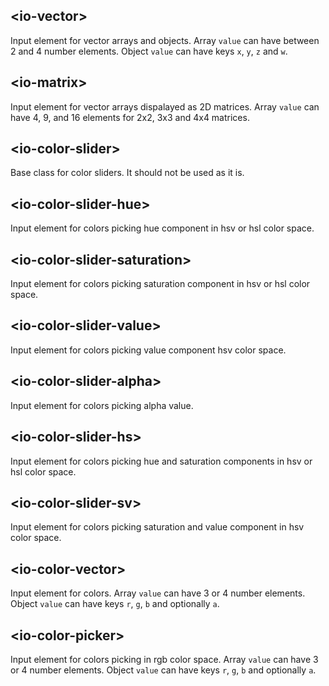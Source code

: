 ## &lt;io-vector&gt;

Input element for vector arrays and objects. Array `value` can have between 2 and 4 number elements. Object `value` can have keys `x`, `y`, `z` and `w`.

<io-element-demo element="io-vector" properties='{"value": {"x": 1, "y": 0.5}, "linkable": false}'></io-element-demo>

<io-element-demo element="io-vector" properties='{"value": [1, 0.5, 0.1, 0], "linkable": true}'></io-element-demo>

## &lt;io-matrix&gt;

Input element for vector arrays dispalayed as 2D matrices. Array `value` can have 4, 9, and 16 elements for 2x2, 3x3 and 4x4 matrices.

<io-element-demo element="io-matrix" properties='{"value": [1, 0, 0, 1]}'></io-element-demo>

<io-element-demo element="io-matrix" properties='{"value": [1, 0, 0, 0, 0, 1, 0, 0, 0, 0, 1, 0, 0, 0, 0, 1]}'></io-element-demo>

## &lt;io-color-slider&gt;

Base class for color sliders. It should not be used as it is.

<io-element-demo element="io-color-slider"
  width="64px"
  height="64px"
  properties='{"value": [0.5, 0.5, 0.5, 0.5], "colorMode": 0}
'></io-element-demo>

## &lt;io-color-slider-hue&gt;

Input element for colors picking hue component in hsv or hsl color space.

<io-element-demo element="io-color-slider-hue"
  width="64px"
  height="64px"
  properties='{"value": [0.5, 0, 0], "horizontal": false}'
  config='{"value": ["io-hsva"]}
'></io-element-demo>

## &lt;io-color-slider-saturation&gt;

Input element for colors picking saturation component in hsv or hsl color space.

<io-element-demo element="io-color-slider-saturation"
  width="64px"
  height="64px"
  properties='{"value": [0.5, 0.5, 0.5], "horizontal": false}'
  config='{"value": ["io-hsva"]}
'></io-element-demo>

## &lt;io-color-slider-value&gt;

Input element for colors picking value component hsv color space.

<io-element-demo element="io-color-slider-value"
  width="64px"
  height="64px"
  properties='{"value": [0.5, 0.5, 0.5], "horizontal": false}'
  config='{"value": ["io-hsva"]}
'></io-element-demo>

## &lt;io-color-slider-alpha&gt;

Input element for colors picking alpha value.

<io-element-demo element="io-color-slider-alpha"
  width="64px"
  height="64px"
  properties='{"value": [0, 0, 0, 0.5], "horizontal": false}'
  config='{"value": ["io-hsva"]}
'></io-element-demo>

## &lt;io-color-slider-hs&gt;

Input element for colors picking hue and saturation components in hsv or hsl color space.

<io-element-demo element="io-color-slider-hs"
  width="64px"
  height="64px"
  properties='{"value": [0, 1, 1, 1]}'
  config='{"value": ["io-hsva"]}
'></io-element-demo>

## &lt;io-color-slider-sv&gt;

Input element for colors picking saturation and value component in hsv color space.

<io-element-demo element="io-color-slider-sv"
  width="64px"
  height="64px"
  properties='{"value": [0, 1, 0, 1]}'
  config='{"value": ["io-hsva"]}
'></io-element-demo>

## &lt;io-color-vector&gt;

Input element for colors. Array `value` can have 3 or 4 number elements. Object `value` can have keys `r`, `g`, `b` and optionally `a`.

<io-element-demo element="io-color-vector" properties='{"value": [1, 0.5, 0, 0.5]}'></io-element-demo>

<io-element-demo element="io-color-vector" properties='{"value": {"r": 1, "g": 0.5, "b": 0, "a": 0.5}}'></io-element-demo>

<io-element-demo element="io-color-vector" properties='{"value": {"h": 1, "s": 0.5, "v": 1, "a": 0.5}}'></io-element-demo>


## &lt;io-color-picker&gt;

Input element for colors picking in rgb color space. Array `value` can have 3 or 4 number elements. Object `value` can have keys `r`, `g`, `b` and optionally `a`.

<io-element-demo element="io-color-picker"
  width="192px"
  height="128px"
  properties='{"value": [0.2, 0.8, 0.5, 0.9], "horizontal": true}'
  config='{"value": ["io-color-vector"]}
'></io-element-demo>

<io-element-demo element="io-color-picker"
  width="192px"
  height="128px"
  properties='{"value": [0.2, 0.8, 0.5, 0.9], "horizontal": true}'
  config='{"value": ["io-hsva"]}
'></io-element-demo>
